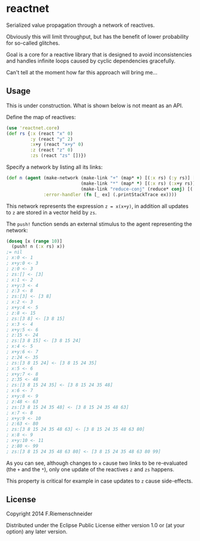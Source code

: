 # reactnet

Serialized value propagation through a network of reactives.

Obviously this will limit throughput, but has the benefit of lower
probability for so-called glitches.

Goal is a core for a reactive library that is designed to avoid
inconsistencies and handles infinite loops caused by cyclic
dependencies gracefully.

Can't tell at the moment how far this approach will bring me...

## Usage

This is under construction. What is shown below is not meant as an API.

Define the map of reactives:

```clojure
(use 'reactnet.core)
(def rs {:x (react "x" 0)
         :y (react "y" 2)
         :x+y (react "x+y" 0)
         :z (react "z" 0)
         :zs (react "zs" [])})
```

Specify a network by listing all its links:

```clojure
(def n (agent (make-network (make-link "+" (map* +) [(:x rs) (:y rs)] [(:x+y rs)])
                            (make-link "*" (map* *) [(:x rs) (:x+y rs)] [(:z rs)])
                            (make-link "reduce-conj" (reduce* conj) [(:z rs)] [(:zs rs)]))
              :error-handler (fn [_ ex] (.printStackTrace ex))))
```

This network represents the expression `z = x(x+y)`, in addition all updates to `z`
are stored in a vector held by `zs`.

The `push!` function sends an external stimulus to the agent representing the network:

```clojure
(doseq [x (range 10)]
  (push! n (:x rs) x))
;= nil
; x:0 <- 1
; x+y:0 <- 3
; z:0 <- 3
; zs:[] <- [3]
; x:1 <- 2
; x+y:3 <- 4
; z:3 <- 8
; zs:[3] <- [3 8]
; x:2 <- 3
; x+y:4 <- 5
; z:8 <- 15
; zs:[3 8] <- [3 8 15]
; x:3 <- 4
; x+y:5 <- 6
; z:15 <- 24
; zs:[3 8 15] <- [3 8 15 24]
; x:4 <- 5
; x+y:6 <- 7
; z:24 <- 35
; zs:[3 8 15 24] <- [3 8 15 24 35]
; x:5 <- 6
; x+y:7 <- 8
; z:35 <- 48
; zs:[3 8 15 24 35] <- [3 8 15 24 35 48]
; x:6 <- 7
; x+y:8 <- 9
; z:48 <- 63
; zs:[3 8 15 24 35 48] <- [3 8 15 24 35 48 63]
; x:7 <- 8
; x+y:9 <- 10
; z:63 <- 80
; zs:[3 8 15 24 35 48 63] <- [3 8 15 24 35 48 63 80]
; x:8 <- 9
; x+y:10 <- 11
; z:80 <- 99
; zs:[3 8 15 24 35 48 63 80] <- [3 8 15 24 35 48 63 80 99]
``` 

As you can see, although changes to `x` cause two links to be
re-evaluated (the `+` and the `*`), only one update of the reactives
`z` and `zs` happens.

This property is critical for example in case updates to `z` cause
side-effects.


## License

Copyright 2014 F.Riemenschneider

Distributed under the Eclipse Public License either version 1.0 or (at
your option) any later version.

